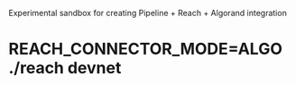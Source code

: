 Experimental sandbox for creating Pipeline + Reach + Algorand integration

# REACH_CONNECTOR_MODE=ALGO ./reach devnet